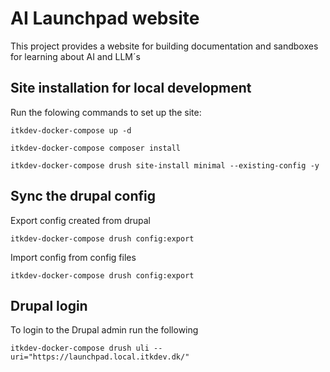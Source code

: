 # AI Launchpad website

This project provides a website for building documentation and sandboxes for learning about AI and LLM´s

## Site installation for local development

Run the folowing commands to set up the site:

`itkdev-docker-compose up -d`

`itkdev-docker-compose composer install`

`itkdev-docker-compose drush site-install minimal --existing-config -y`

## Sync the drupal config

Export config created from drupal

`itkdev-docker-compose drush config:export`

Import config from config files

`itkdev-docker-compose drush config:export`

## Drupal login

To login to the Drupal admin run the following

`itkdev-docker-compose drush uli --uri="https://launchpad.local.itkdev.dk/"`
